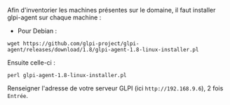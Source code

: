 
Afin d'inventorier les machines présentes sur le domaine, il faut installer glpi-agent sur chaque machine : 

- Pour Debian :

`wget https://github.com/glpi-project/glpi-agent/releases/download/1.8/glpi-agent-1.8-linux-installer.pl`

Ensuite celle-ci : 

`perl glpi-agent-1.8-linux-installer.pl` 

Renseigner l'adresse de votre serveur GLPI (ici `http://192.168.9.6`), 2 fois `Entrée`.
